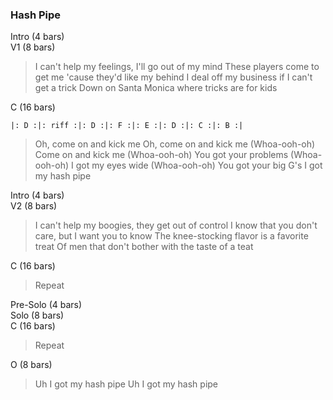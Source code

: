 ### Hash Pipe

Intro (4 bars)    
V1 (8 bars)    

> I can't help my feelings, I'll go out of my mind
> These players come to get me 'cause they'd like my behind
> I deal off my business if I can't get a trick
> Down on Santa Monica where tricks are for kids

C (16 bars)

    |: D :|: riff :|: D :|: F :|: E :|: D :|: C :|: B :|

> Oh, come on and kick me
> Oh, come on and kick me
> (Whoa-ooh-oh) Come on and kick me 
> (Whoa-ooh-oh) You got your problems 
> (Whoa-ooh-oh) I got my eyes wide
> (Whoa-ooh-oh) You got your big G's
> I got my hash pipe

Intro (4 bars)    
V2 (8 bars)    

> I can't help my boogies, they get out of control
> I know that you don't care, but I want you to know
> The knee-stocking flavor is a favorite treat
> Of men that don't bother with the taste of a teat

C (16 bars)

> Repeat

Pre-Solo (4 bars)    
Solo (8 bars)    
C (16 bars)    

> Repeat

O (8 bars)    

> Uh I got my hash pipe
> Uh I got my hash pipe